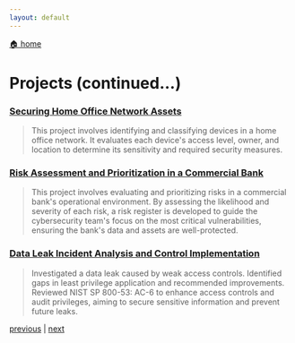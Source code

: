 ```yaml
---
layout: default
---
```


[🏠 home](./)

# Projects (continued...)

### [Securing Home Office Network Assets](./projects/asset-classification-home-office-network.md)

> This project involves identifying and classifying devices in a home office network. It evaluates each device's access level, owner, and location to determine its sensitivity and required security measures.

### [Risk Assessment and Prioritization in a Commercial Bank](./projects/risk-assessment-risk-register.md)

> This project involves evaluating and prioritizing risks in a commercial bank's operational environment. By assessing the likelihood and severity of each risk, a risk register is developed to guide the cybersecurity team's focus on the most critical vulnerabilities, ensuring the bank's data and assets are well-protected.

### [Data Leak Incident Analysis and Control Implementation](./projects/incident-analysis-data-leak.md)

>  Investigated a data leak caused by weak access controls. Identified gaps in least privilege application and recommended improvements. Reviewed NIST SP 800-53: AC-6 to enhance access controls and audit privileges, aiming to secure sensitive information and prevent future leaks.

[previous](./index.md) | [next](./page-three.md)
